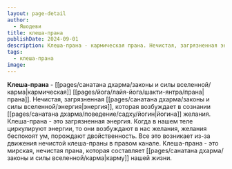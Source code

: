 ```yaml
---
layout: page-detail
author:
  - Яшодеви
title: клеша-прана
publishDate: 2024-09-01
description: Клеша-прана - кармическая прана. Нечистая, загрязненная энергия, которая возбуждает в сознании йогина желания.
tags:
  - клеша-прана
image:
---
```

**Клеша-прана** - [[pages/санатана дхарма/законы и силы вселенной/карма|кармическая]] [[pages/йога/лайя-йога/шакти-янтра/прана|прана]]. Нечистая, загрязненная [[pages/санатана дхарма/законы и силы вселенной/энергия|энергия]], которая возбуждает в сознании [[pages/санатана дхарма/поведение/садху/йогин|йогина]] желания.
Клеша-прана - это загрязненная энергия. Когда в нашем теле циркулируют энергии, то они возбуждают в нас желания, желания беспокоят ум, порождают двойственность. Все это возникает из-за движения нечистой клеша-праны в правом канале. Клеша-прана - это мирская, нечистая прана, которая составляет [[pages/санатана дхарма/законы и силы вселенной/карма|карму]] нашей жизни.

